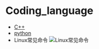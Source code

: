 # Coding_language
* [C++](https://github.com/FangChao1086/Coding_language/blob/master/C%2B%2B.md)
* [python](https://github.com/FangChao1086/Coding_language/blob/master/python.md)
* Linux常见命令 
![Linux常见命令](https://i.ibb.co/ggS8BHD/Linux.jpg)
